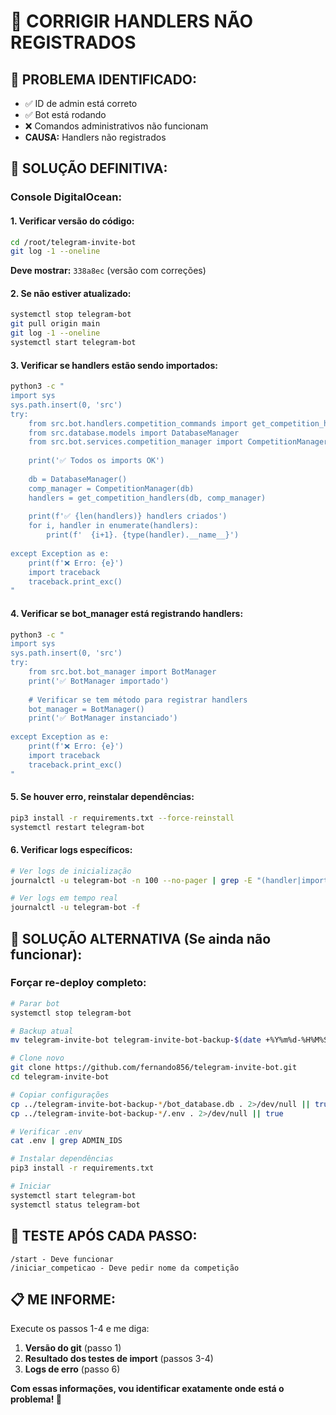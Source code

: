 # 🔧 CORRIGIR HANDLERS NÃO REGISTRADOS

## 🎯 **PROBLEMA IDENTIFICADO:**
- ✅ ID de admin está correto
- ✅ Bot está rodando
- ❌ Comandos administrativos não funcionam
- **CAUSA:** Handlers não registrados

## 🚀 **SOLUÇÃO DEFINITIVA:**

### **Console DigitalOcean:**

#### **1. Verificar versão do código:**
```bash
cd /root/telegram-invite-bot
git log -1 --oneline
```
**Deve mostrar:** `338a8ec` (versão com correções)

#### **2. Se não estiver atualizado:**
```bash
systemctl stop telegram-bot
git pull origin main
git log -1 --oneline
systemctl start telegram-bot
```

#### **3. Verificar se handlers estão sendo importados:**
```bash
python3 -c "
import sys
sys.path.insert(0, 'src')
try:
    from src.bot.handlers.competition_commands import get_competition_handlers
    from src.database.models import DatabaseManager
    from src.bot.services.competition_manager import CompetitionManager
    
    print('✅ Todos os imports OK')
    
    db = DatabaseManager()
    comp_manager = CompetitionManager(db)
    handlers = get_competition_handlers(db, comp_manager)
    
    print(f'✅ {len(handlers)} handlers criados')
    for i, handler in enumerate(handlers):
        print(f'  {i+1}. {type(handler).__name__}')
        
except Exception as e:
    print(f'❌ Erro: {e}')
    import traceback
    traceback.print_exc()
"
```

#### **4. Verificar se bot_manager está registrando handlers:**
```bash
python3 -c "
import sys
sys.path.insert(0, 'src')
try:
    from src.bot.bot_manager import BotManager
    print('✅ BotManager importado')
    
    # Verificar se tem método para registrar handlers
    bot_manager = BotManager()
    print('✅ BotManager instanciado')
    
except Exception as e:
    print(f'❌ Erro: {e}')
    import traceback
    traceback.print_exc()
"
```

#### **5. Se houver erro, reinstalar dependências:**
```bash
pip3 install -r requirements.txt --force-reinstall
systemctl restart telegram-bot
```

#### **6. Verificar logs específicos:**
```bash
# Ver logs de inicialização
journalctl -u telegram-bot -n 100 --no-pager | grep -E "(handler|import|error|ERROR)"

# Ver logs em tempo real
journalctl -u telegram-bot -f
```

## 🔧 **SOLUÇÃO ALTERNATIVA (Se ainda não funcionar):**

### **Forçar re-deploy completo:**
```bash
# Parar bot
systemctl stop telegram-bot

# Backup atual
mv telegram-invite-bot telegram-invite-bot-backup-$(date +%Y%m%d-%H%M%S)

# Clone novo
git clone https://github.com/fernando856/telegram-invite-bot.git
cd telegram-invite-bot

# Copiar configurações
cp ../telegram-invite-bot-backup-*/bot_database.db . 2>/dev/null || true
cp ../telegram-invite-bot-backup-*/.env . 2>/dev/null || true

# Verificar .env
cat .env | grep ADMIN_IDS

# Instalar dependências
pip3 install -r requirements.txt

# Iniciar
systemctl start telegram-bot
systemctl status telegram-bot
```

## 🧪 **TESTE APÓS CADA PASSO:**

```
/start - Deve funcionar
/iniciar_competicao - Deve pedir nome da competição
```

## 📋 **ME INFORME:**

Execute os passos 1-4 e me diga:
1. **Versão do git** (passo 1)
2. **Resultado dos testes de import** (passos 3-4)
3. **Logs de erro** (passo 6)

**Com essas informações, vou identificar exatamente onde está o problema! 🎯**

